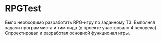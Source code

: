 # RPGTest

Было необходимо разработать RPG-игру по заданному ТЗ. Выполнял задачи программиста и тим лида (в проекте участвовало 4 человека). Спроектировал и разработал основной функционал игры. 

